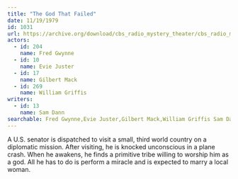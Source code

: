 ```yaml
---
title: "The God That Failed"
date: 11/19/1979
id: 1031
url: https://archive.org/download/cbs_radio_mystery_theater/cbs_radio_mystery_theater-1001-1050.zip/cbs_radio_mystery_theater-1001-1050%2Fcbsrmt_1031_the_god_that_failed.mp3
actors:  
  - id: 204
    name: Fred Gwynne  
  - id: 10
    name: Evie Juster  
  - id: 17
    name: Gilbert Mack  
  - id: 269
    name: William Griffis
writers:  
  - id: 13
    name: Sam Dann
searchable: Fred Gwynne,Evie Juster,Gilbert Mack,William Griffis Sam Dann
---
```

A U.S. senator is dispatched to visit a small, third world country on a diplomatic mission. After visiting, he is knocked unconscious in a plane crash. When he awakens, he finds a primitive tribe willing to worship him as a god. All he has to do is perform a miracle and is expected to marry a local woman.